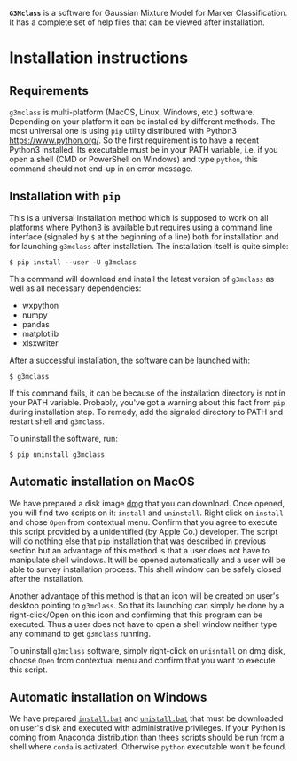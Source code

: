 **`G3Mclass`** is a software for Gaussian Mixture Model for Marker Classification. It has a complete set of help files that can be viewed after installation.

# Installation instructions

## Requirements

`g3mclass` is multi-platform (MacOS, Linux, Windows, etc.) software. Depending on your platform it can be installed by different methods. The most universal one is using `pip` utility distributed with Python3 <https://www.python.org/>. So the first requirement is to have a recent Python3 installed. Its executable must be in your PATH variable, i.e. if you open a shell (CMD or PowerShell on Windows) and type `python`, this command should not end-up in an error message.

## Installation with `pip`
This is a universal installation method which is supposed to work on all platforms where Python3 is available but requires using a command line interface (signaled by `$` at the beginning of a line) both for installation and for launching `g3mclass` after installation. The installation itself is quite simple:  

  `$ pip install --user -U g3mclass`

This command will download and install the latest version of `g3mclass` as well as all necessary dependencies:  

 - wxpython
 - numpy
 - pandas
 - matplotlib
 - xlsxwriter

After a successful installation, the software can be launched with:  

  `$ g3mclass`
  
If this command fails, it can be because of the installation directory is not in your PATH variable. Probably, you've got a warning about this fact from `pip` during installation step. To remedy, add the signaled directory to PATH and restart shell and `g3mclass`.

To uninstall the software, run:  

  `$ pip uninstall g3mclass`

## Automatic installation on MacOS
We have prepared a disk image [dmg](https://mathscell.github.io/download/g3mclass/macos/install.dmg) that you can download. Once opened, you will find two scripts on it: `install` and `uninstall`. Right click on `install` and chose `Open` from contextual menu. Confirm that you agree to execute this script provided by a unidentified (by Apple Co.) developer. The script will do nothing else that `pip` installation that was described in previous section but an advantage of this method is that a user does not have to manipulate shell windows. It will be opened automatically and a user will be able to survey installation process. This shell window can be safely closed after the installation.

Another advantage of this method is that an icon will be created on user's desktop pointing to `g3mclass`. So that its launching can simply be done by a right-click/Open on this icon and confirming that this program can be executed. Thus a user does not have to open a shell window neither type any command to get `g3mclass` running.

To uninstall `g3mclass` software, simply right-click on `unisntall` on dmg disk, choose `Open` from contextual menu and confirm that you want to execute this script.

## Automatic installation on Windows

We have prepared [`install.bat`](https://mathscell.github.io/download/g3mclass/win/install.bat) and [`unistall.bat`](https://mathscell.github.io/download/g3mclass/win.uninstall.bat) that must be downloaded on user's disk and executed with administrative privileges. If your Python is coming from [Anaconda](https://anaconda.org) distribution than thees scripts should be run from a shell where `conda` is activated. Otherwise `python` executable won't be found.
